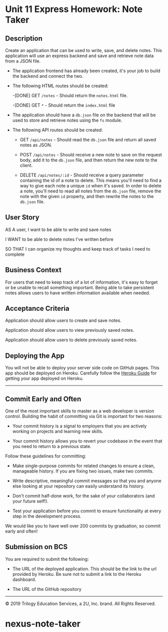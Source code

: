 # Unit 11 Express Homework: Note Taker

## Description

Create an application that can be used to write, save, and delete notes. This application will use an express backend and save and retrieve note data from a JSON file.

- The application frontend has already been created, it's your job to build the backend and connect the two.

- The following HTML routes should be created:

  -[DONE] GET `/notes` - Should return the `notes.html` file.

  -[DONE] GET `*` - Should return the `index.html` file

- The application should have a `db.json` file on the backend that will be used to store and retrieve notes using the `fs` module.

- The following API routes should be created:

  - GET `/api/notes` - Should read the `db.json` file and return all saved notes as JSON.

  - POST `/api/notes` - Should receive a new note to save on the request body, add it to the `db.json` file, and then return the new note to the client.

  - DELETE `/api/notes/:id` - Should receive a query parameter containing the id of a note to delete. This means you'll need to find a way to give each note a unique `id` when it's saved. In order to delete a note, you'll need to read all notes from the `db.json` file, remove the note with the given `id` property, and then rewrite the notes to the `db.json` file.

## User Story

AS A user, I want to be able to write and save notes

I WANT to be able to delete notes I've written before

SO THAT I can organize my thoughts and keep track of tasks I need to complete

## Business Context

For users that need to keep track of a lot of information, it's easy to forget or be unable to recall something important. Being able to take persistent notes allows users to have written information available when needed.

## Acceptance Criteria

Application should allow users to create and save notes.

Application should allow users to view previously saved notes.

Application should allow users to delete previously saved notes.

## Deploying the App

You will not be able to deploy your server side code on GitHub pages. This app should be deployed on Heroku. Carefully follow the [Heroku Guide](../04-Important/HerokuGuide.md) for getting your app deployed on Heroku.

---

## Commit Early and Often

One of the most important skills to master as a web developer is version control. Building the habit of committing via Git is important for two reasons:

- Your commit history is a signal to employers that you are actively working on projects and learning new skills.

- Your commit history allows you to revert your codebase in the event that you need to return to a previous state.

Follow these guidelines for committing:

- Make single-purpose commits for related changes to ensure a clean, manageable history. If you are fixing two issues, make two commits.

- Write descriptive, meaningful commit messages so that you and anyone else looking at your repository can easily understand its history.

- Don't commit half-done work, for the sake of your collaborators (and your future self!).

- Test your application before you commit to ensure functionality at every step in the development process.

We would like you to have well over 200 commits by graduation, so commit early and often!

## Submission on BCS

You are required to submit the following:

- The URL of the deployed application. This should be the link to the url provided by Heroku. Be sure not to submit a link to the Heroku dashboard.

- The URL of the GitHub repository

---

© 2019 Trilogy Education Services, a 2U, Inc. brand. All Rights Reserved.

# nexus-note-taker
